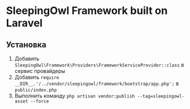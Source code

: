 # SleepingOwl Framework built on Laravel

## Установка

1. Добавить `SleepingOwl\Framework\Providers\FrameworkServiceProvider::class` в сервис провайдеры
2. Добавить `require __DIR__.'/../vendor/sleepingowl/framework/bootstrap/app.php';` в `public/index.php`
3. Выполнить команду `php artisan vendor:publish --tag=sleepingowl-asset --force`